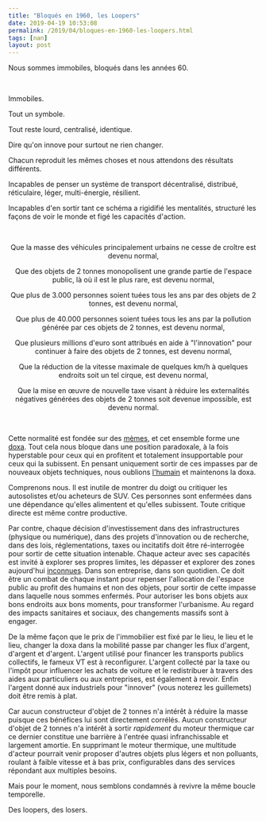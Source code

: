 ```yaml
---
title: "Bloqués en 1960, les Loopers"
date: 2019-04-19 10:53:08
permalink: /2019/04/bloques-en-1960-les-loopers.html
tags: [nan]
layout: post
---
```


Nous sommes immobiles, bloqués dans les années 60.



 



Immobiles.



Tout un symbole.



Tout reste lourd, centralisé, identique.



Dire qu'on innove pour surtout ne rien changer.



Chacun reproduit les mêmes choses et nous attendons des résultats différents.



Incapables de penser un système de transport décentralisé, distribué, réticulaire, léger, multi-énergie, résilient.



Incapables d'en sortir tant ce schéma a rigidifié les mentalités, structuré les façons de voir le monde et figé les capacités d'action.



 

<p style="text-align: center;">Que la masse des véhicules principalement urbains ne cesse de croître est devenu normal,</p>

<p style="text-align: center;">Que des objets de 2 tonnes monopolisent une grande partie de l'espace public, là où il est le plus rare, est devenu normal,<!--more--></p>

<p style="text-align: center;">Que plus de 3.000 personnes soient tuées tous les ans par des objets de 2 tonnes, est devenu normal,</p>

<p style="text-align: center;">Que plus de 40.000 personnes soient tuées tous les ans par la pollution générée par ces objets de 2 tonnes, est devenu normal,</p>

<p style="text-align: center;">Que plusieurs millions d'euro sont attribués en aide à "l'innovation" pour continuer à faire des objets de 2 tonnes, est devenu normal,</p>

<p style="text-align: center;">Que la réduction de la vitesse maximale de quelques km/h à quelques endroits soit un tel cirque, est devenu normal,</p>

<p style="text-align: center;">Que la mise en œuvre de nouvelle taxe visant à réduire les externalités négatives générées des objets de 2 tonnes soit devenue impossible, est devenu normal.</p>

 



Cette normalité est fondée sur des <a href="https://fr.wikipedia.org/wiki/M%C3%A8me">mèmes</a>, et cet ensemble forme une <a href="https://fr.wikipedia.org/wiki/Doxa">doxa</a>. Tout cela nous bloque dans une position paradoxale, à la fois hyperstable pour ceux qui en profitent et totalement insupportable pour ceux qui la subissent. En pensant uniquement sortir de ces impasses par de nouveaux objets techniques, nous oublions <a href="https://gabrielplassat.github.io/transportsdufutur/2013/10/metanote-18-pour-une-ontologie-de-la-demandes-de-transport.html?hilite=%27ontologie%27">l'humain</a> et maintenons la doxa.



Comprenons nous. Il est inutile de montrer du doigt ou critiquer les autosolistes et/ou acheteurs de SUV. Ces personnes sont enfermées dans une dépendance qu'elles alimentent et qu'elles subissent. Toute critique directe est même contre productive.



Par contre, chaque décision d'investissement dans des infrastructures (physique ou numérique), dans des projets d'innovation ou de recherche, dans des lois, réglementations, taxes ou incitatifs doit être ré-interrogée pour sortir de cette situation intenable. Chaque acteur avec ses capacités est invité à explorer ses propres limites, les dépasser et explorer des zones aujourd'hui <a href="https://gabrielplassat.github.io/transportsdufutur/2018/10/bienvenue-en-terre-inconnue.html" target="_blank" rel="noopener noreferrer">inconnues</a>. Dans son entreprise, dans son quotidien. Ce doit être un combat de chaque instant pour repenser l'allocation de l'espace public au profit des humains et non des objets, pour sortir de cette impasse dans laquelle nous sommes enfermés. Pour autoriser les bons objets aux bons endroits aux bons moments, pour transformer l'urbanisme. Au regard des impacts sanitaires et sociaux, des changements massifs sont à engager.



De la même façon que le prix de l'immobilier est fixé par le lieu, le lieu et le lieu, changer la doxa dans la mobilité passe par changer les flux d'argent, d'argent et d'argent. L'argent utilisé pour financer les transports publics collectifs, le fameux VT est à reconfigurer. L'argent collecté par la taxe ou l'impôt pour influencer les achats de voiture et le redistribuer à travers des aides aux particuliers ou aux entreprises, est également à revoir. Enfin l'argent donné aux industriels pour "innover" (vous noterez les guillemets) doit être remis à plat.



Car aucun constructeur d'objet de 2 tonnes n'a intérêt à réduire la masse puisque ces bénéfices lui sont directement corrélés. Aucun constructeur d'objet de 2 tonnes n'a intérêt à sortir <em>rapidement</em> du moteur thermique car ce dernier constitue une barrière à l'entrée quasi infranchissable et largement amortie. En supprimant le moteur thermique, une multitude d'acteur pourrait venir proposer d'autres objets plus légers et non polluants, roulant à faible vitesse et à bas prix, configurables dans des services répondant aux multiples besoins.



Mais pour le moment, nous semblons condamnés à revivre la même boucle temporelle.



Des loopers, des losers.
